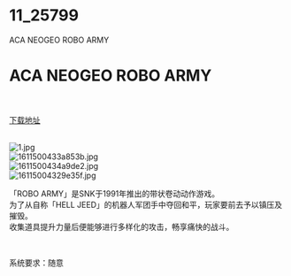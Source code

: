 # 11_25799
ACA NEOGEO ROBO ARMY
# ACA NEOGEO ROBO ARMY
 <br/></br>
[下载地址](https://www.switch520.cc/article/25799 "下载地址")
<br/></br>

<p><img title="1.jpg" src="https://www.switch520.cc/muke_img/2021_12_22_43ca96a54690e.jpg" alt="1.jpg"><br>
<img title="1611500433a853b.jpg" src="https://www.switch520.cc/muke_img/2021_12_22_5d316e3bf26ce.jpg" alt="1611500433a853b.jpg"><br>
<img title="1611500434a9de2.jpg" src="https://www.switch520.cc/muke_img/2021_12_22_016daf41761c4.jpg" alt="1611500434a9de2.jpg"><br>
<img title="16115004329e35f.jpg" src="https://www.switch520.cc/muke_img/2021_12_22_08098da3094d3.jpg" alt="16115004329e35f.jpg"></p>
<p>「ROBO ARMY」是SNK于1991年推出的带状卷动动作游戏。<br>
为了从自称「HELL JEED」的机器人军团手中夺回和平，玩家要前去予以镇压及摧毁。<br>
收集道具提升力量后便能够进行多样化的攻击，畅享痛快的战斗。</p>
<p>&nbsp;</p>
<p>系统要求：随意</p>




